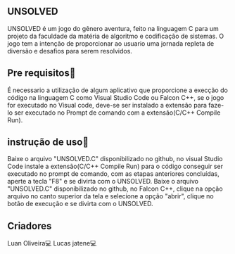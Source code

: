## UNSOLVED
UNSOLVED é um jogo do gênero aventura, feito na linguagem C para um projeto da faculdade da matéria de algoritmo e codificação de sistemas. O jogo tem a intenção de proporcionar ao usuario uma jornada repleta de diversão e desafios para serem resolvidos.
## Pre requisitos📍
É necessario a utilização de algum aplicativo que proporcione a execção do código na linguagem C como Visual Studio Code ou Falcon C++, se o jogo for executado no Visual code, deve-se ser instalado a extensão para faze-lo ser executado no Prompt de comando com a extensão(C/C++ Compile Run).
## instrução de uso📍
Baixe o arquivo "UNSOLVED.C" disponibilizado no github, no visual Studio Code instale a extensão(C/C++ Compile Run) para o código conseguir ser executado no prompt de comando, com as etapas anteriores concluídas, aperte a tecla "F8" e se divirta com o UNSOLVED.
Baixe o arquivo "UNSOLVED.C" disponibilizado no github, no Falcon C++, clique na opção arquivo no canto superior da tela e selecione a opção "abrir", clique no botão de execução e se divirta com o UNSOLVED.
## Criadores
Luan Oliveira💻
Lucas jatene💻
